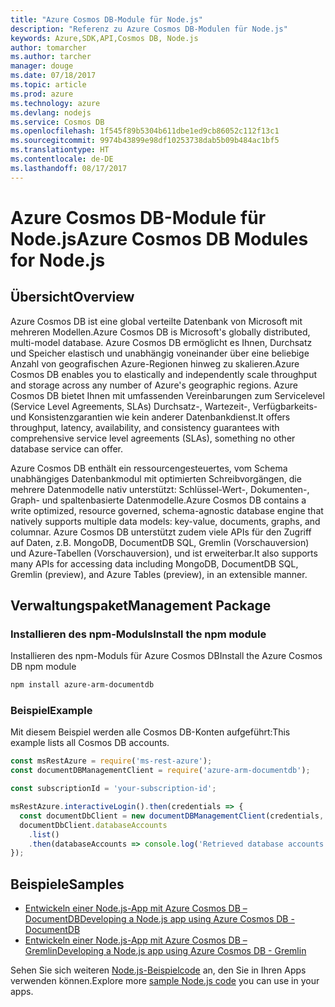 ```yaml
---
title: "Azure Cosmos DB-Module für Node.js"
description: "Referenz zu Azure Cosmos DB-Modulen für Node.js"
keywords: Azure,SDK,API,Cosmos DB, Node.js
author: tomarcher
ms.author: tarcher
manager: douge
ms.date: 07/18/2017
ms.topic: article
ms.prod: azure
ms.technology: azure
ms.devlang: nodejs
ms.service: Cosmos DB
ms.openlocfilehash: 1f545f89b5304b611dbe1ed9cb86052c112f13c1
ms.sourcegitcommit: 9974b43899e98df10253738dab5b09b484ac1bf5
ms.translationtype: HT
ms.contentlocale: de-DE
ms.lasthandoff: 08/17/2017
---
```

# <a name="azure-cosmos-db-modules-for-nodejs"></a><span data-ttu-id="afe03-104">Azure Cosmos DB-Module für Node.js</span><span class="sxs-lookup"><span data-stu-id="afe03-104">Azure Cosmos DB Modules for Node.js</span></span>

## <a name="overview"></a><span data-ttu-id="afe03-105">Übersicht</span><span class="sxs-lookup"><span data-stu-id="afe03-105">Overview</span></span>

<span data-ttu-id="afe03-106">Azure Cosmos DB ist eine global verteilte Datenbank von Microsoft mit mehreren Modellen.</span><span class="sxs-lookup"><span data-stu-id="afe03-106">Azure Cosmos DB is Microsoft's globally distributed, multi-model database.</span></span> <span data-ttu-id="afe03-107">Azure Cosmos DB ermöglicht es Ihnen, Durchsatz und Speicher elastisch und unabhängig voneinander über eine beliebige Anzahl von geografischen Azure-Regionen hinweg zu skalieren.</span><span class="sxs-lookup"><span data-stu-id="afe03-107">Azure Cosmos DB enables you to elastically and independently scale throughput and storage across any number of Azure's geographic regions.</span></span> <span data-ttu-id="afe03-108">Azure Cosmos DB bietet Ihnen mit umfassenden Vereinbarungen zum Servicelevel (Service Level Agreements, SLAs) Durchsatz-, Wartezeit-, Verfügbarkeits- und Konsistenzgarantien wie kein anderer Datenbankdienst.</span><span class="sxs-lookup"><span data-stu-id="afe03-108">It offers throughput, latency, availability, and consistency guarantees with comprehensive service level agreements (SLAs), something no other database service can offer.</span></span>

<span data-ttu-id="afe03-109">Azure Cosmos DB enthält ein ressourcengesteuertes, vom Schema unabhängiges Datenbankmodul mit optimierten Schreibvorgängen, die mehrere Datenmodelle nativ unterstützt: Schlüssel-Wert-, Dokumenten-, Graph- und spaltenbasierte Datenmodelle.</span><span class="sxs-lookup"><span data-stu-id="afe03-109">Azure Cosmos DB contains a write optimized, resource governed, schema-agnostic database engine that natively supports multiple data models: key-value, documents, graphs, and columnar.</span></span> <span data-ttu-id="afe03-110">Azure Cosmos DB unterstützt zudem viele APIs für den Zugriff auf Daten, z.B. MongoDB, DocumentDB SQL, Gremlin (Vorschauversion) und Azure-Tabellen (Vorschauversion), und ist erweiterbar.</span><span class="sxs-lookup"><span data-stu-id="afe03-110">It also supports many APIs for accessing data including MongoDB, DocumentDB SQL, Gremlin (preview), and Azure Tables (preview), in an extensible manner.</span></span>

## <a name="management-package"></a><span data-ttu-id="afe03-111">Verwaltungspaket</span><span class="sxs-lookup"><span data-stu-id="afe03-111">Management Package</span></span>

### <a name="install-the-npm-module"></a><span data-ttu-id="afe03-112">Installieren des npm-Moduls</span><span class="sxs-lookup"><span data-stu-id="afe03-112">Install the npm module</span></span> 

<span data-ttu-id="afe03-113">Installieren des npm-Moduls für Azure Cosmos DB</span><span class="sxs-lookup"><span data-stu-id="afe03-113">Install the Azure Cosmos DB npm module</span></span>

```bash
npm install azure-arm-documentdb
```

### <a name="example"></a><span data-ttu-id="afe03-114">Beispiel</span><span class="sxs-lookup"><span data-stu-id="afe03-114">Example</span></span>

<span data-ttu-id="afe03-115">Mit diesem Beispiel werden alle Cosmos DB-Konten aufgeführt:</span><span class="sxs-lookup"><span data-stu-id="afe03-115">This example lists all Cosmos DB accounts.</span></span>

```javascript
const msRestAzure = require('ms-rest-azure');
const documentDBManagementClient = require('azure-arm-documentdb');

const subscriptionId = 'your-subscription-id';

msRestAzure.interactiveLogin().then(credentials => {
  const documentDbClient = new documentDBManagementClient(credentials, subscriptionId);
  documentDbClient.databaseAccounts
    .list()
    .then(databaseAccounts => console.log('Retrieved database accounts: ', databaseAccounts));
});
```

## <a name="samples"></a><span data-ttu-id="afe03-116">Beispiele</span><span class="sxs-lookup"><span data-stu-id="afe03-116">Samples</span></span>

* [<span data-ttu-id="afe03-117">Entwickeln einer Node.js-App mit Azure Cosmos DB – DocumentDB</span><span class="sxs-lookup"><span data-stu-id="afe03-117">Developing a Node.js app using Azure Cosmos DB - DocumentDB</span></span>](https://azure.microsoft.com/resources/samples/azure-cosmos-db-documentdb-nodejs-getting-started/)
* [<span data-ttu-id="afe03-118">Entwickeln einer Node.js-App mit Azure Cosmos DB – Gremlin</span><span class="sxs-lookup"><span data-stu-id="afe03-118">Developing a Node.js app using Azure Cosmos DB - Gremlin</span></span>](https://azure.microsoft.com/resources/samples/azure-cosmos-db-graph-nodejs-getting-started/)

<span data-ttu-id="afe03-119">Sehen Sie sich weiteren [Node.js-Beispielcode](https://azure.microsoft.com/resources/samples/?platform=nodejs) an, den Sie in Ihren Apps verwenden können.</span><span class="sxs-lookup"><span data-stu-id="afe03-119">Explore more [sample Node.js code](https://azure.microsoft.com/resources/samples/?platform=nodejs) you can use in your apps.</span></span>
